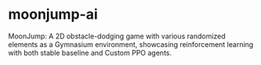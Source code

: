 # moonjump-ai
MoonJump: A 2D obstacle-dodging game with various randomized elements as a Gymnasium environment, showcasing reinforcement learning with both stable baseline and Custom PPO agents.
